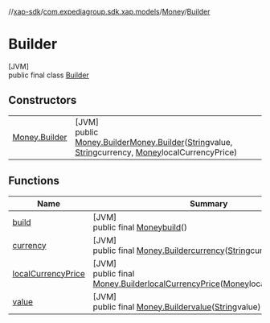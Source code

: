 //[xap-sdk](../../../../index.md)/[com.expediagroup.sdk.xap.models](../../index.md)/[Money](../index.md)/[Builder](index.md)

# Builder

[JVM]\
public final class [Builder](index.md)

## Constructors

| | |
|---|---|
| [Money.Builder](-money.-builder.md) | [JVM]<br>public [Money.Builder](index.md)[Money.Builder](-money.-builder.md)([String](https://docs.oracle.com/javase/8/docs/api/java/lang/String.html)value, [String](https://docs.oracle.com/javase/8/docs/api/java/lang/String.html)currency, [Money](../index.md)localCurrencyPrice) |

## Functions

| Name | Summary |
|---|---|
| [build](build.md) | [JVM]<br>public final [Money](../index.md)[build](build.md)() |
| [currency](currency.md) | [JVM]<br>public final [Money.Builder](index.md)[currency](currency.md)([String](https://docs.oracle.com/javase/8/docs/api/java/lang/String.html)currency) |
| [localCurrencyPrice](local-currency-price.md) | [JVM]<br>public final [Money.Builder](index.md)[localCurrencyPrice](local-currency-price.md)([Money](../index.md)localCurrencyPrice) |
| [value](value.md) | [JVM]<br>public final [Money.Builder](index.md)[value](value.md)([String](https://docs.oracle.com/javase/8/docs/api/java/lang/String.html)value) |
